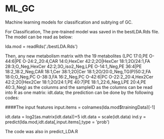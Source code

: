 # ML_GC
Machine learning models for classification and subtying of GC.

For Classification,
The pre-trained model was saved in the bestLDA.Rds file. 
The model can be read as below:

lda.mod = readRds('./bestLDA.Rds')

Then, any new metabolism matrix with the 19 metabolites
(LPC 17:0,PE O-44:6|PE O-24:2_20:4,CAR 14:0,HexCer 42:2;2O|HexCer 18:1;2O/24:1,FA 28:3;O_Neg,HexCer 42:2;3O_iso2_Neg,LPE O-14:1_Neg,PE 36:4|PE 18:2_18:2_Neg,CAR 18:1,Cer 38:1;2O|Cer 18:1;2O/20:0_Neg,TG(P)50:2,FA 18:0;O_Neg,PC O-38:3,FA 16:2_Neg,PC O-42:6|PC O-22:2_20:4,Hex2Cer 42:2;2O|Hex2Cer 18:1;2O/24:1,PE 40:7|PE 18:1_22:6_Neg,LPE 20:4,PE 40:3_Neg) as the colunms
and the sampleID as the columns can be read into R as one matrix: idt.data;
the prediction can be done by the following codes:


####The input features
input.items = colnames(lda.mod$trainingData)[-1]

idt.data = log2(as.matrix(idt.data))+5
idt.data = scale(idt.data)
ind.y = predict(lda.mod,idt.data[,input.items],type = 'prob')


The code was also in predict_LDA.R

